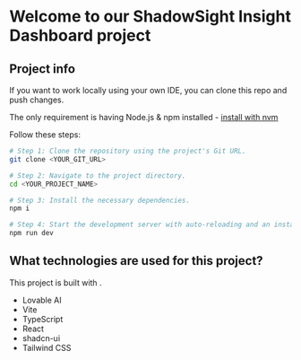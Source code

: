 # Welcome to our ShadowSight Insight Dashboard project

## Project info

If you want to work locally using your own IDE, you can clone this repo and push changes.

The only requirement is having Node.js & npm installed - [install with nvm](https://github.com/nvm-sh/nvm#installing-and-updating)

Follow these steps:

```sh
# Step 1: Clone the repository using the project's Git URL.
git clone <YOUR_GIT_URL>

# Step 2: Navigate to the project directory.
cd <YOUR_PROJECT_NAME>

# Step 3: Install the necessary dependencies.
npm i

# Step 4: Start the development server with auto-reloading and an instant preview.  Have fun.
npm run dev
```

## What technologies are used for this project?

This project is built with .
- Lovable AI
- Vite
- TypeScript
- React
- shadcn-ui
- Tailwind CSS
